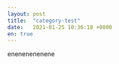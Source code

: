 ```yaml
---
layout: post
title:  "category-test"
date:   2021-01-25 10:36:18 +0800
en: true
---
```


enenenenenene